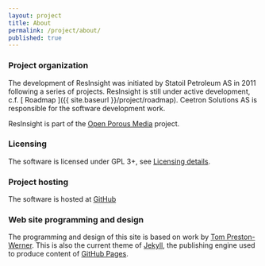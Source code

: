 ```yaml
---
layout: project
title: About
permalink: /project/about/
published: true
---
```



### Project organization
The development of ResInsight was initiated by Statoil Petroleum AS in 2011 following a series of projects. ResInsight is still under active development, c.f. [ Roadmap ]({{ site.baseurl }}/project/roadmap). Ceetron Solutions AS is responsible for the software development work.

ResInsight is part of the [Open Porous Media](http://opm-project.org/) project.


### Licensing

The software is licensed under GPL 3+, see [Licensing details](https://github.com/OPM/ResInsight/blob/master/COPYING).

### Project hosting
The software is hosted at [GitHub](https://github.com/OPM/ResInsight)

### Web site programming and design
The programming and design of this site is based on work by [Tom Preston-Werner](http://tom.preston-werner.com/). This is also the current theme of [Jekyll](http://jekyllrb.com/), the publishing engine used to produce content of [GitHub Pages](https://pages.github.com/).
